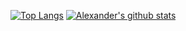 <!--
**allexks/allexks** is a ✨ _special_ ✨ repository because its `README.md` (this file) appears on your GitHub profile.

Here are some ideas to get you started:

- 🔭 I’m currently working on ...
- 🌱 I’m currently learning ...
- 👯 I’m looking to collaborate on ...
- 🤔 I’m looking for help with ...
- 💬 Ask me about ...
- 📫 How to reach me: ...
- 😄 Pronouns: ...
- ⚡ Fun fact: ...
-->

[![Top Langs](https://github-readme-stats.vercel.app/api/top-langs/?username=allexks&theme=onedark)](https://github.com/anuraghazra/github-readme-stats)
[![Alexander's github stats](https://github-readme-stats.vercel.app/api?username=allexks&theme=onedark)](https://github.com/anuraghazra/github-readme-stats)
